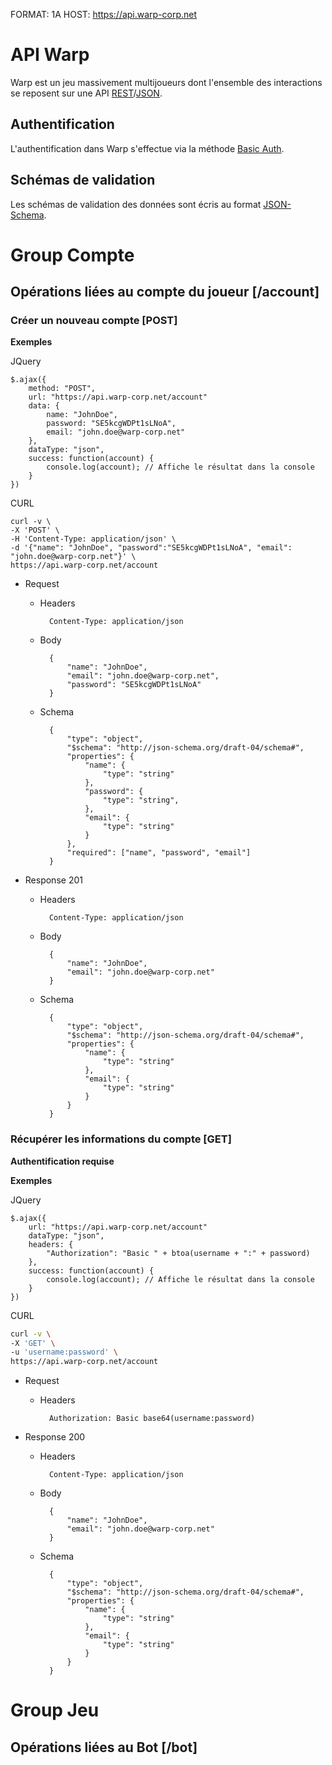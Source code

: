 FORMAT: 1A
HOST: https://api.warp-corp.net

# API Warp

Warp est un jeu massivement multijoueurs dont l'ensemble des interactions se reposent sur une API [REST](https://fr.wikipedia.org/wiki/Representational_State_Transfer)/[JSON](https://fr.wikipedia.org/wiki/JSON).

## Authentification

L'authentification dans Warp s'effectue via la méthode [Basic Auth](http://fr.wikipedia.org/wiki/HTTP_Authentification#M.C3.A9thode_Basic).

## Schémas de validation

Les schémas de validation des données sont écris au format [JSON-Schema](http://json-schema.org/).

# Group Compte

## Opérations liées au compte du joueur [/account]

### Créer un nouveau compte [POST]

**Exemples**

JQuery
```
$.ajax({
    method: "POST",
    url: "https://api.warp-corp.net/account"
    data: {
        name: "JohnDoe",
        password: "SE5kcgWDPt1sLNoA",
        email: "john.doe@warp-corp.net"
    },
    dataType: "json",
    success: function(account) {
        console.log(account); // Affiche le résultat dans la console
    }
})
```

CURL
```
curl -v \
-X 'POST' \
-H 'Content-Type: application/json' \
-d '{"name": "JohnDoe", "password":"SE5kcgWDPt1sLNoA", "email": "john.doe@warp-corp.net"}' \
https://api.warp-corp.net/account
```

+ Request

    + Headers

            Content-Type: application/json

    + Body

            {
                "name": "JohnDoe",
                "email": "john.doe@warp-corp.net",
                "password": "SE5kcgWDPt1sLNoA"
            }

    + Schema

            {
                "type": "object",
                "$schema": "http://json-schema.org/draft-04/schema#",
                "properties": {
                    "name": {
                        "type": "string"
                    },
                    "password": {
                        "type": "string",
                    },
                    "email": {
                        "type": "string"
                    }
                },
                "required": ["name", "password", "email"]
            }

+ Response 201 

    + Headers 

            Content-Type: application/json

    + Body

            {
                "name": "JohnDoe",
                "email": "john.doe@warp-corp.net"
            }

    + Schema

            {
                "type": "object",
                "$schema": "http://json-schema.org/draft-04/schema#",
                "properties": {
                    "name": {
                        "type": "string"
                    },
                    "email": {
                        "type": "string"
                    }
                }
            }

### Récupérer les informations du compte [GET]

**Authentification requise**

**Exemples**

JQuery
```
$.ajax({
    url: "https://api.warp-corp.net/account"
    dataType: "json",
    headers: {
        "Authorization": "Basic " + btoa(username + ":" + password)
    },
    success: function(account) {
        console.log(account); // Affiche le résultat dans la console
    }
})
```

CURL
```bash
curl -v \
-X 'GET' \
-u 'username:password' \
https://api.warp-corp.net/account
```

+ Request

    + Headers

            Authorization: Basic base64(username:password)

+ Response 200

    + Headers

            Content-Type: application/json

    + Body

            {
                "name": "JohnDoe",
                "email": "john.doe@warp-corp.net"
            }

    + Schema

            {
                "type": "object",
                "$schema": "http://json-schema.org/draft-04/schema#",
                "properties": {
                    "name": {
                        "type": "string"
                    },
                    "email": {
                        "type": "string"
                    }
                }
            }

# Group Jeu

## Opérations liées au Bot [/bot]